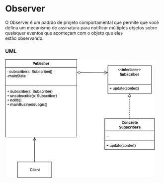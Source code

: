 # Observer
O Observer é um padrão de projeto comportamental que permite que você defina um mecanismo de assinatura para notificar múltiplos objetos sobre quaisquer eventos que aconteçam com o objeto que eles estão observando.

### UML
![Diagrama](https://github.com/guilherme4garcia/design-patterns/blob/main/pattern-structure-assets/Observer.png)
